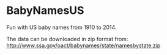 # BabyNamesUS

Fun with US baby names from 1910 to 2014.

The data can be downloaded in zip format from:
http://www.ssa.gov/oact/babynames/state/namesbystate.zip

